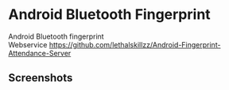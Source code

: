 # Android Bluetooth Fingerprint
Android Bluetooth fingerprint<br>
Webservice https://github.com/lethalskillzz/Android-Fingerprint-Attendance-Server


## Screenshots<br><br>

[//]: # (<p align="center">)
 [//]: # (<img src="/screen/Screenshot_2016-09-19-08-44-07.png" width="30%">)
 [//]: # (<img src="/screen/Screenshot_2016-09-19-08-44-15.png" width="30%">)
 [//]: # (<img src="/screen/Screenshot_2016-09-19-08-46-45.png" width="30%">)
 [//]: # (<img src="/screen/Screenshot_2016-09-19-08-47-16.png" width="30%">)
 [//]: # (<img src="/screen/Screenshot_2016-09-19-08-47-45.png" width="30%">)
[//]: # (</p>)

   
